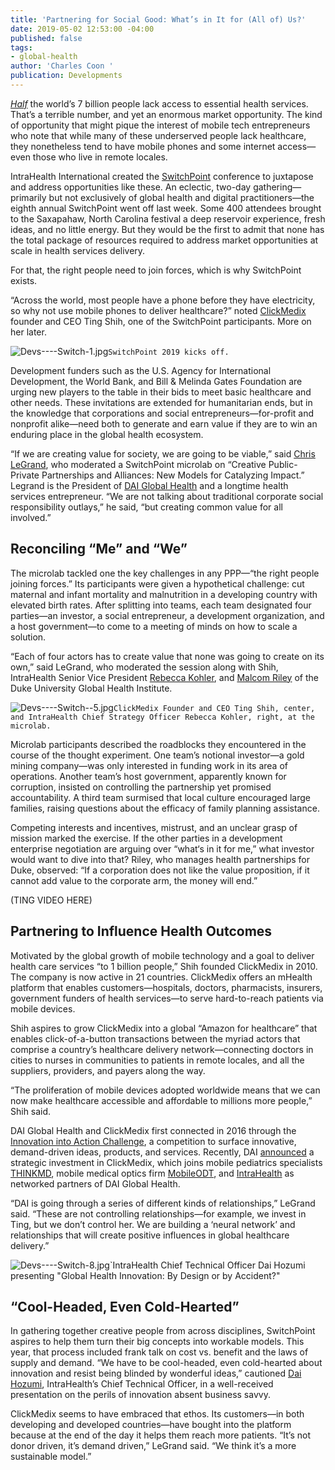 ```yaml
---
title: 'Partnering for Social Good: What’s in It for (All of) Us?'
date: 2019-05-02 12:53:00 -04:00
published: false
tags:
- global-health
author: 'Charles Coon '
publication: Developments
---
```


[*Half*](http://documents.worldbank.org/curated/en/640121513095868125/pdf/122029-WP-REVISED-PUBLIC.pdf) the world’s 7 billion people lack access to essential health services. That’s a terrible number, and yet an enormous market opportunity. The kind of opportunity that might pique the interest of mobile tech entrepreneurs who note that while many of these underserved people lack healthcare, they nonetheless tend to have mobile phones and some internet access—even those who live in remote locales.

IntraHealth International created the [SwitchPoint](https://event.switchpointideas.com/) conference to juxtapose and address opportunities like these. An eclectic, two-day gathering—primarily but not exclusively of global health and digital practitioners—the eighth annual SwitchPoint went off last week. Some 400 attendees brought to the Saxapahaw, North Carolina festival a deep reservoir experience, fresh ideas, and no little energy. But they would be the first to admit that none has the total package of resources required to address market opportunities at scale in health services delivery. 




For that, the right people need to join forces, which is why SwitchPoint exists. 
 
“Across the world, most people have a phone before they have electricity, so why not use mobile phones to deliver healthcare?” noted [ClickMedix](https://clickmedix.com/) founder and CEO Ting Shih, one of the SwitchPoint participants. More on her later.

![Devs----Switch-1.jpg](/uploads/Devs----Switch-1.jpg)`SwitchPoint 2019 kicks off.` 

Development funders such as the U.S. Agency for International Development, the World Bank, and Bill & Melinda Gates Foundation are urging new players to the table in their bids to meet basic healthcare and other needs. These invitations are extended for humanitarian ends, but in the knowledge that corporations and social entrepreneurs—for-profit and nonprofit alike—need both to generate and earn value if they are to win an enduring place in the global health ecosystem.

“If we are creating value for society, we are going to be viable,” said [Chris LeGrand](https://www.dai.com/who-we-are/leadership/christopher-legrand), who moderated a SwitchPoint microlab on “Creative Public-Private Partnerships and Alliances: New Models for Catalyzing Impact.” Legrand is the President of [DAI Global Health](https://www.dai.com/our-work/solutions/global-health) and a longtime health services entrepreneur. “We are not talking about traditional corporate social responsibility outlays,” he said, “but creating common value for all involved.”

## Reconciling “Me” and “We”

The microlab tackled one the key challenges in any PPP—“the right people joining forces.” Its participants were given a hypothetical challenge: cut maternal and infant mortality and malnutrition in a developing country with elevated birth rates. After splitting into teams, each team designated four parties—an investor, a social entrepreneur, a development organization, and a host government—to come to a meeting of minds on how to scale a solution.

“Each of four actors has to create value that none was going to create on its own,” said LeGrand, who moderated the session along with Shih, IntraHealth Senior Vice President [Rebecca Kohler](https://www.intrahealth.org/people/rebecca-kohler), and [Malcom Riley](https://globalhealth-staging.globalhealth.duke.edu/people/staff/malcom-riley) of the Duke University Global Health Institute.

![Devs----Switch--5.jpg](/uploads/Devs----Switch--5.jpg)`ClickMedix Founder and CEO Ting Shih, center, and IntraHealth Chief Strategy Officer Rebecca Kohler, right, at the microlab.`  

Microlab participants described the roadblocks they encountered in the course of the thought experiment. One team’s notional investor—a gold mining company—was only interested in funding work in its area of operations. Another team’s host government, apparently known for corruption, insisted on controlling the partnership yet promised accountability. A third team surmised that local culture encouraged large families, raising questions about the efficacy of family planning assistance.

Competing interests and incentives, mistrust, and an unclear grasp of mission marked the exercise. If the other parties in a development enterprise negotiation are arguing over “what‘s in it for me,” what investor would want to dive into that? Riley, who manages health partnerships for Duke, observed: “If a corporation does not like the value proposition, if it cannot add value to the corporate arm, the money will end.”

(TING VIDEO HERE)

## Partnering to Influence Health Outcomes

Motivated by the global growth of mobile technology and a goal to deliver health care services “to 1 billion people,” Shih founded ClickMedix in 2010. The company is now active in 21 countries. ClickMedix offers an mHealth platform that enables customers—hospitals, doctors, pharmacists, insurers, government funders of health services—to serve hard-to-reach patients via mobile devices.

Shih aspires to grow ClickMedix into a global “Amazon for healthcare” that enables click-of-a-button transactions between the myriad actors that comprise a country’s healthcare delivery network—connecting doctors in cities to nurses in communities to patients in remote locales, and all the suppliers, providers, and payers along the way.

“The proliferation of mobile devices adopted worldwide means that we can now make healthcare accessible and affordable to millions more people,” Shih said.

DAI Global Health and ClickMedix first connected in 2016 through the [Innovation into Action Challenge](https://www.dai.com/news/innovation-action-challenge-winners-chosen), a competition to surface innovative, demand-driven ideas, products, and services. Recently, DAI [announced](https://www.dai.com/news/dai-global-health-invests-in-mhealth-leader-clickmedix) a strategic investment in ClickMedix, which joins mobile pediatrics specialists [THINKMD](https://www.dai.com/news/dai-invests-in-thinkmds-clinical-assessment-technology), mobile medical optics firm [MobileODT](https://www.dai.com/news/dai-invests-in-mobileodt-a-breakthrough-provider-of-cervical-cancer-detection-tech), and [IntraHealth](https://www.dai.com/news/dai-and-intrahealth-join-forces-to-amplify-global-health-impact) as networked partners of DAI Global Health.

“DAI is going through a series of different kinds of relationships,” LeGrand said. “These are not controlling relationships—for example, we invest in Ting, but we don’t control her. We are building a ‘neural network’ and relationships that will create positive influences in global healthcare delivery.”

![Devs----Switch-8.jpg](/uploads/Devs----Switch-8.jpg)`IntraHealth Chief Technical Officer Dai Hozumi presenting "Global Health Innovation: By Design or by Accident?"

## “Cool-Headed, Even Cold-Hearted”

In gathering together creative people from across disciplines, SwitchPoint aspires to help them turn their big concepts into workable models. This year, that process included frank talk on cost vs. benefit and the laws of supply and demand. “We have to be cool-headed, even cold-hearted about innovation and resist being blinded by wonderful ideas,” cautioned [Dai Hozumi](https://www.intrahealth.org/people/dai-hozumi), IntraHealth’s Chief Technical Officer, in a well-received presentation on the perils of innovation absent business savvy.

ClickMedix seems to have embraced that ethos. Its customers—in both developing and developed countries—have bought into the platform because at the end of the day it helps them reach more patients. “It’s not donor driven, it’s demand driven,” LeGrand said. “We think it’s a more sustainable model.”
